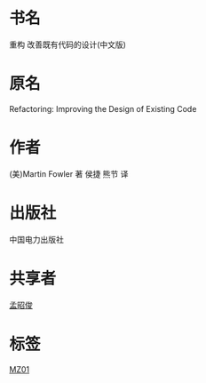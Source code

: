# 书名 #
重构 改善既有代码的设计(中文版)

# 原名 #
Refactoring:
Improving the Design of Existing Code

# 作者 #
(美)Martin Fowler 著
侯捷 熊节 译

# 出版社 #
中国电力出版社

# 共享者 #
[孟昭俊](MZ.md)

# 标签 #
[MZ01](MZ01.md)